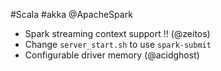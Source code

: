 #Scala #akka @ApacheSpark

* Spark streaming context support !!  (@zeitos)
* Change `server_start.sh` to use `spark-submit`
* Configurable driver memory (@acidghost)
